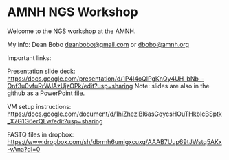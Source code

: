 # AMNH NGS Workshop

Welcome to the NGS workshop at the AMNH.

My info: Dean Bobo  deanbobo@gmail.com or dbobo@amnh.org

Important links:

Presentation slide deck: https://docs.google.com/presentation/d/1P4l4oQlPgKnQy4UH_bNb_-Onf3u0vfuRrWJAzUjzOPk/edit?usp=sharing
Note: slides are also in the github as a PowerPoint file.

VM setup instructions: https://docs.google.com/document/d/1hiZhezlBl6asGqycsHOuTHkbIcBSptk_X7G1G6erQLw/edit?usp=sharing

FASTQ files in dropbox: https://www.dropbox.com/sh/dbrmh6umigxcuxq/AAAB7Uup69tJWstq5AKx-vAna?dl=0
